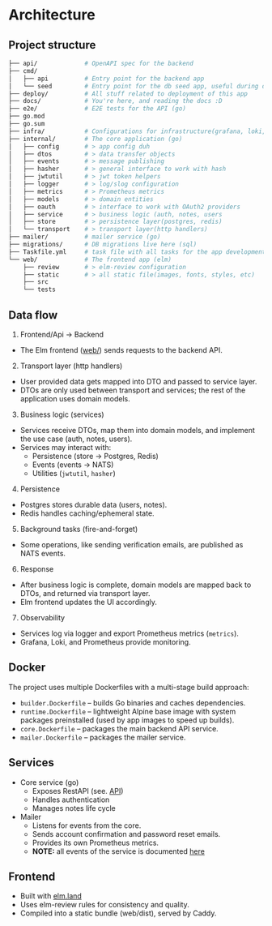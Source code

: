 # Architecture

## Project structure
```bash
├── api/             # OpenAPI spec for the backend
├── cmd/
│   ├── api          # Entry point for the backend app
│   └── seed         # Entry point for the db seed app, useful during development
├── deploy/          # All stuff related to deployment of this app
├── docs/            # You're here, and reading the docs :D
├── e2e/             # E2E tests for the API (go)
├── go.mod
├── go.sum
├── infra/           # Configurations for infrastructure(grafana, loki, prometheus, caddy)
├── internal/        # The core application (go)
│   ├── config       # > app config duh
│   ├── dtos         # > data transfer objects
│   ├── events       # > message publishing
│   ├── hasher       # > general interface to work with hash
│   ├── jwtutil      # > jwt token helpers
│   ├── logger       # > log/slog configuration
│   ├── metrics      # > Prometheus metrics
│   ├── models       # > domain entities
│   ├── oauth        # > interface to work with OAuth2 providers
│   ├── service      # > business logic (auth, notes, users
│   ├── store        # > persistence layer(postgres, redis)
│   └── transport    # > transport layer(http handlers)
├── mailer/          # mailer service (go)
├── migrations/      # DB migrations live here (sql)
├── Taskfile.yml     # task file with all tasks for the app development
└── web/             # The frontend app (elm)
    ├── review       # > elm-review configuration
    ├── static       # > all static file(images, fonts, styles, etc)
    ├── src
    └── tests
```

## Data flow
1. Frontend/Api -> Backend
  - The Elm frontend ([web/](/web)) sends requests to the backend API.
2. Transport layer (http handlers)
  - User provided data gets mapped into DTO and passed to service layer.
  - DTOs are only used between transport and services; the rest of the application uses domain models.
3. Business logic (services)
  - Services receive DTOs, map them into domain models, and implement the use case (auth, notes, users).
  - Services may interact with:
    - Persistence (store → Postgres, Redis)
    - Events (events → NATS)
    - Utilities (`jwtutil`, `hasher`)
4. Persistence
  - Postgres stores durable data (users, notes).
  - Redis handles caching/ephemeral state.
5. Background tasks (fire-and-forget)
  - Some operations, like sending verification emails, are published as NATS events.
6. Response
  - After business logic is complete, domain models are mapped back to DTOs, and returned via transport layer.
  - Elm frontend updates the UI accordingly.
7. Observability
  - Services log via logger and export Prometheus metrics (`metrics`).
  - Grafana, Loki, and Prometheus provide monitoring.

## Docker
The project uses multiple Dockerfiles with a multi-stage build approach:
- `builder.Dockerfile` – builds Go binaries and caches dependencies.
- `runtime.Dockerfile` – lightweight Alpine base image with system packages preinstalled (used by app images to speed up builds).
- `core.Dockerfile` – packages the main backend API service.
- `mailer.Dockerfile` – packages the mailer service.

## Services
- Core service (go)
  - Exposes RestAPI (see. [API](/docs/API.md))
  - Handles authentication
  - Manages notes life cycle
- Mailer
  - Listens for events from the core.
  - Sends account confirmation and password reset emails.
  - Provides its own Prometheus metrics.
  - **NOTE:** all events of the service is documented [here](/mailer/)

## Frontend
- Built with [elm.land](https://elm.land)
- Uses elm-review rules for consistency and quality.
- Compiled into a static bundle (web/dist), served by Caddy.
